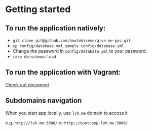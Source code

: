 # Getting started

## To run the application natively:

* `git clone git@github.com:howtohireme/give-me-poc.git`
* `cp config/database.yml.sample config/database.yml`
* Change the password in `config/database.yml` to your password.
* `rake db:schema:load`

## To run the application with Vagrant:

[Check out document](https://github.com/howtohireme/give-me-poc/blob/master/vagrant/README.md)

## Subdomains navigation

When you start app locally, use `lvh.me` domain to access it

e.g. `http://lvh.me:3000/` or `http://bootcamp.lvh.me:3000/`
